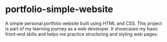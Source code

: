 # portfolio-simple-website
A simple personal portfolio website built using HTML and CSS. This project is part of my learning journey as a web developer. It showcases my basic front-end skills and helps me practice structuring and styling web pages.
